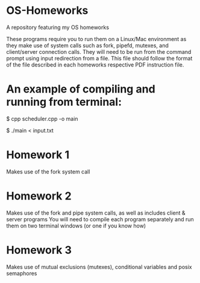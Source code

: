 # OS-Homeworks
A repository featuring my OS homeworks

These programs require you to run them on a Linux/Mac environment as they make use of system calls such as fork, pipefd, mutexes, and client/server connection calls. They will need to be run from the command prompt using input redirection from a file. This file should follow the format of the file described in each homeworks respective PDF instruction file.

# An example of compiling and running from terminal:

$ cpp scheduler.cpp -o main

$ ./main < input.txt

# Homework 1
Makes use of the fork system call

# Homework 2
Makes use of the fork and pipe system calls, as well as includes client & server programs
You will need to compile each program separately and run them on two terminal windows (or one if you know how)

# Homework 3
Makes use of mutual exclusions (mutexes), conditional variables and posix semaphores
